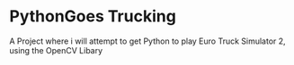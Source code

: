# PythonGoes Trucking
A Project where i will attempt to get Python to play Euro Truck Simulator 2, using the OpenCV Libary
